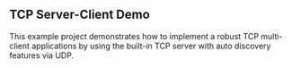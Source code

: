 ## TCP Server-Client Demo
This example project demonstrates how to implement a robust TCP multi-client applications by using the built-in TCP server with auto discovery features via UDP.
